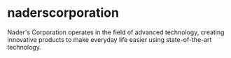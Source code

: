 # naderscorporation
Nader's Corporation operates in the field of advanced technology, creating innovative products to make everyday life easier using state-of-the-art technology.
